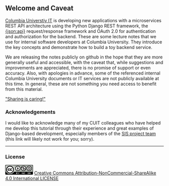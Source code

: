 ## Welcome and Caveat

[Columbia Universtiy IT](https://cuit.columbia.edu) is developing new
applications with a microservices REST API architecture using the
Python Django REST framework, the [{json:api}](https://jsonapi.org)
request/response framework and OAuth 2.0 for authentication and
authorization for the backend. These are some lecture notes that we
use for internal software developers at Columbia University. They
introduce the key concepts and demonstrate how to build a toy backend
service.

We are releasing the notes publicly on github in the hope that they are more generally useful and accessible,
with the caveat that, while suggestions and improvements are appreciated,
there is no promise of support or even accuracy. Also, with apologies in advance, some
of the referenced internal Columbia University documents or IT services are not publicly available
at this time. In general, these are not something you need access to benefit from this material.

["Sharing is caring!"](http://barney.wikia.com/wiki/Sharing_Is_Caring!)

### Acknowledgements

I would like to acknowledge many of my CUIT colleagues who have helped me develop this tutorial
through their experience and great examples of Django-based development, especially members
of the
[SIS project team](https://confluence.columbia.edu/confluence/display/SISPROJ/SIS+Project+Home)
(this link will likely not work for you; sorry).

---

### License

![CC BY-NC-SA 4.0](./media/CCbyncsa4.0.png "CC BY-NC-SA 4.0") [Creative Commons Attribution-NonCommercial-ShareAlike 4.0 International LICENSE](https://creativecommons.org/licenses/by-nc-sa/4.0/)


